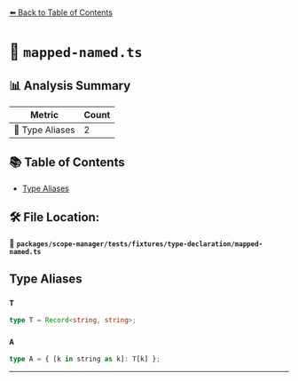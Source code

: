 [⬅️ Back to Table of Contents](../../../../../index.md)

# 📄 `mapped-named.ts`

## 📊 Analysis Summary

| Metric | Count |
|--------|-------|
| 📑 Type Aliases | 2 |

## 📚 Table of Contents

- [Type Aliases](#type-aliases)

## 🛠️ File Location:
📂 **`packages/scope-manager/tests/fixtures/type-declaration/mapped-named.ts`**

## Type Aliases

### `T`

```ts
type T = Record<string, string>;
```

### `A`

```ts
type A = { [k in string as k]: T[k] };
```


---